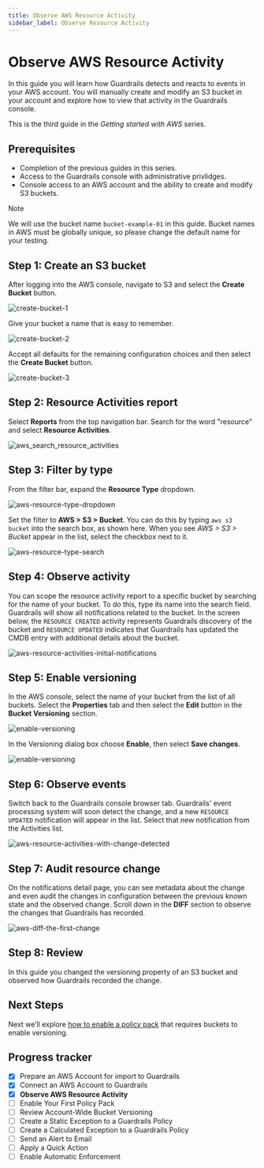```yaml
---
title: Observe AWS Resource Activity
sidebar_label: Observe Resource Activity
---
```



# Observe AWS Resource Activity

In this guide you will learn how Guardrails detects and reacts to events in your AWS account. You will manually create and modify an S3 bucket in your account and explore how to view that activity in the Guardrails console.

This is the third guide in the *Getting started with AWS* series.

## Prerequisites

- Completion of the previous guides in this series.
- Access to the Guardrails console with administrative privlidges.
- Console access to an AWS account and the ability to create and modify S3 buckets.

> [!NOTE]
> We will use the bucket name `bucket-example-01` in this guide. Bucket names in AWS must be globally unique, so please change the default name for your testing.

## Step 1: Create an S3 bucket

After logging into the AWS console, navigate to S3 and select the **Create Bucket** button.

<p><img alt="create-bucket-1" src="/images/docs/guardrails/getting-started/getting-started-aws/observe-aws-activity/create-bucket-1.png"/></p>

Give your bucket a name that is easy to remember.

<p><img alt="create-bucket-2" src="/images/docs/guardrails/getting-started/getting-started-aws/observe-aws-activity/create-bucket-2.png"/></p>

Accept all defaults for the remaining configuration choices and then select the **Create Bucket** button.

<p><img alt="create-bucket-3" src="/images/docs/guardrails/getting-started/getting-started-aws/observe-aws-activity/create-bucket-3.png"/></p>

## Step 2: Resource Activities report
 
Select **Reports** from the top navigation bar. Search for the word "resource" and select **Resource Activities**.

<p><img alt="aws_search_resource_activities" src="/images/docs/guardrails/getting-started/getting-started-aws/observe-aws-activity/aws-search-resource-activities.png"/></p>

## Step 3: Filter by type

From the filter bar, expand the **Resource Type** dropdown.

<p><img alt="aws-resource-type-dropdown" src="/images/docs/guardrails/getting-started/getting-started-aws/observe-aws-activity/aws-resource-type-dropdown.png"/></p>

Set the filter to **AWS > S3 > Bucket**. You can do this by typing `aws s3 bucket` into the search box, as shown here. When you see *AWS > S3 > Bucket* appear in the list, select the checkbox next to it.

<p><img alt="aws-resource-type-search" src="/images/docs/guardrails/getting-started/getting-started-aws/observe-aws-activity/aws-resource-type-search.png"/></p>

## Step 4: Observe activity

You can scope the resource activity report to a specific bucket by searching for the name of your bucket. To do this, type its name into the search field. Guardrails will show all notifications related to the bucket. In the screen below, the `RESOURCE CREATED` activity represents Guardrails discovery of the bucket and `RESOURCE UPDATED` indicates that Guardrails has updated the CMDB entry with additional details about the bucket.

<p><img alt="aws-resource-activities-initial-notifications" src="/images/docs/guardrails/getting-started/getting-started-aws/observe-aws-activity/aws-resource-activities-initial-notifications.png"/></p>

## Step 5: Enable versioning

In the AWS console, select the name of your bucket from the list of all buckets. Select the **Properties** tab and then select the **Edit** button in the **Bucket Versioning** section.

<p><img alt="enable-versioning" src="/images/docs/guardrails/getting-started/getting-started-aws/observe-aws-activity/enable-versioning-1.png"/></p>

In the Versioning dialog box choose **Enable**, then select **Save changes**.

<p><img alt="enable-versioning" src="/images/docs/guardrails/getting-started/getting-started-aws/observe-aws-activity/enable-versioning-2.png"/></p>

## Step 6: Observe events

Switch back to the Guardrails console browser tab. Guardrails' event processing system will soon detect the change, and a new `RESOURCE UPDATED` notification will appear in the list. Select that new notification from the Activities list.

<p><img alt="aws-resource-activities-with-change-detected" src="/images/docs/guardrails/getting-started/getting-started-aws/observe-aws-activity/aws-resource-activities-with-change-detected.png"/></p>

## Step 7: Audit resource change

On the notifications detail page, you can see metadata about the change and even audit the changes in configuration between the previous known state and the observed change. Scroll down in the **DIFF** section to observe the changes that Guardrails has recorded. 

<p><img alt="aws-diff-the-first-change" src="/images/docs/guardrails/getting-started/getting-started-aws/observe-aws-activity/aws-diff-the-first-change.png"/></p>

## Step 8: Review

In this guide you changed the versioning property of an S3 bucket and observed how Guardrails recorded the change.

## Next Steps

Next we’ll explore [how to enable a policy pack](/guardrails/docs/getting-started/getting-started-aws/enable-policy-pack) that requires buckets to enable versioning.


## Progress tracker

- [x] Prepare an AWS Account for import to Guardrails
- [x] Connect an AWS Account to Guardrails
- [x] **Observe AWS Resource Activity**
- [ ] Enable Your First Policy Pack
- [ ] Review Account-Wide Bucket Versioning
- [ ] Create a Static Exception to a Guardrails Policy
- [ ] Create a Calculated Exception to a Guardrails Policy
- [ ] Send an Alert to Email
- [ ] Apply a Quick Action
- [ ] Enable Automatic Enforcement
